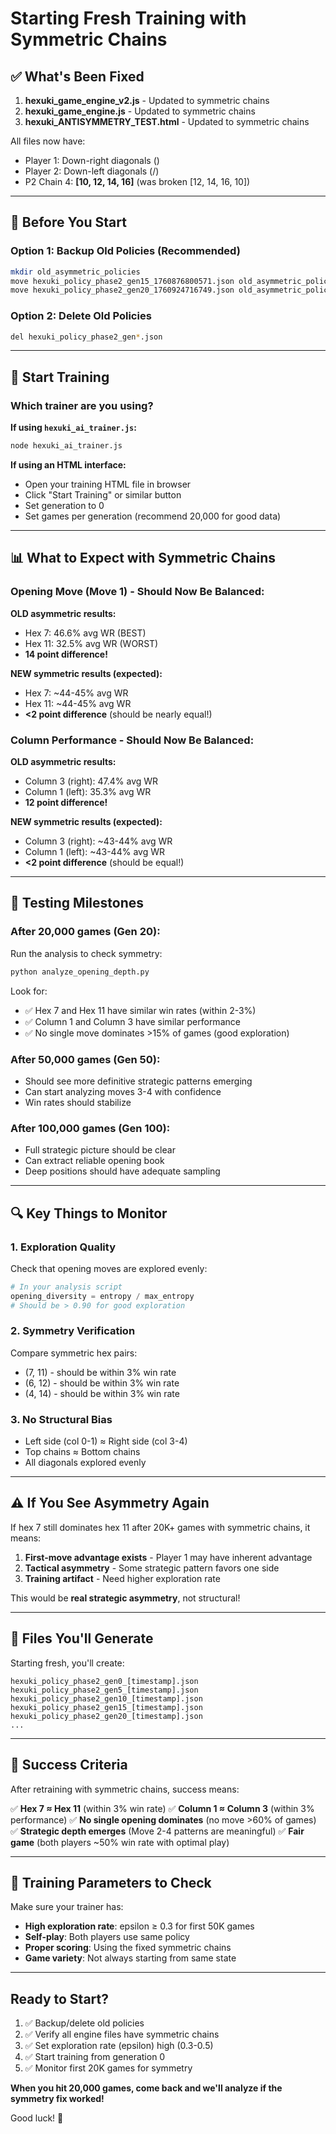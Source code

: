 # Starting Fresh Training with Symmetric Chains

## ✅ What's Been Fixed

1. **hexuki_game_engine_v2.js** - Updated to symmetric chains
2. **hexuki_game_engine.js** - Updated to symmetric chains
3. **hexuki_ANTISYMMETRY_TEST.html** - Updated to symmetric chains

All files now have:
- Player 1: Down-right diagonals (\)
- Player 2: Down-left diagonals (/)
- P2 Chain 4: **[10, 12, 14, 16]** (was broken [12, 14, 16, 10])

---

## 🎯 Before You Start

### Option 1: Backup Old Policies (Recommended)
```bash
mkdir old_asymmetric_policies
move hexuki_policy_phase2_gen15_1760876800571.json old_asymmetric_policies/
move hexuki_policy_phase2_gen20_1760924716749.json old_asymmetric_policies/
```

### Option 2: Delete Old Policies
```bash
del hexuki_policy_phase2_gen*.json
```

---

## 🚀 Start Training

### Which trainer are you using?

**If using `hexuki_ai_trainer.js`:**
```bash
node hexuki_ai_trainer.js
```

**If using an HTML interface:**
- Open your training HTML file in browser
- Click "Start Training" or similar button
- Set generation to 0
- Set games per generation (recommend 20,000 for good data)

---

## 📊 What to Expect with Symmetric Chains

### Opening Move (Move 1) - Should Now Be Balanced:

**OLD asymmetric results:**
- Hex 7: 46.6% avg WR (BEST)
- Hex 11: 32.5% avg WR (WORST)
- **14 point difference!**

**NEW symmetric results (expected):**
- Hex 7: ~44-45% avg WR
- Hex 11: ~44-45% avg WR
- **<2 point difference** (should be nearly equal!)

### Column Performance - Should Now Be Balanced:

**OLD asymmetric results:**
- Column 3 (right): 47.4% avg WR
- Column 1 (left): 35.3% avg WR
- **12 point difference!**

**NEW symmetric results (expected):**
- Column 3 (right): ~43-44% avg WR
- Column 1 (left): ~43-44% avg WR
- **<2 point difference** (should be equal!)

---

## 📝 Testing Milestones

### After 20,000 games (Gen 20):
Run the analysis to check symmetry:
```bash
python analyze_opening_depth.py
```

Look for:
- ✅ Hex 7 and Hex 11 have similar win rates (within 2-3%)
- ✅ Column 1 and Column 3 have similar performance
- ✅ No single move dominates >15% of games (good exploration)

### After 50,000 games (Gen 50):
- Should see more definitive strategic patterns emerging
- Can start analyzing moves 3-4 with confidence
- Win rates should stabilize

### After 100,000 games (Gen 100):
- Full strategic picture should be clear
- Can extract reliable opening book
- Deep positions should have adequate sampling

---

## 🔍 Key Things to Monitor

### 1. Exploration Quality
Check that opening moves are explored evenly:
```python
# In your analysis script
opening_diversity = entropy / max_entropy
# Should be > 0.90 for good exploration
```

### 2. Symmetry Verification
Compare symmetric hex pairs:
- (7, 11) - should be within 3% win rate
- (6, 12) - should be within 3% win rate
- (4, 14) - should be within 3% win rate

### 3. No Structural Bias
- Left side (col 0-1) ≈ Right side (col 3-4)
- Top chains ≈ Bottom chains
- All diagonals explored evenly

---

## ⚠️ If You See Asymmetry Again

If hex 7 still dominates hex 11 after 20K+ games with symmetric chains, it means:

1. **First-move advantage exists** - Player 1 may have inherent advantage
2. **Tactical asymmetry** - Some strategic pattern favors one side
3. **Training artifact** - Need higher exploration rate

This would be **real strategic asymmetry**, not structural!

---

## 📁 Files You'll Generate

Starting fresh, you'll create:
```
hexuki_policy_phase2_gen0_[timestamp].json
hexuki_policy_phase2_gen5_[timestamp].json
hexuki_policy_phase2_gen10_[timestamp].json
hexuki_policy_phase2_gen15_[timestamp].json
hexuki_policy_phase2_gen20_[timestamp].json
...
```

---

## 🎯 Success Criteria

After retraining with symmetric chains, success means:

✅ **Hex 7 ≈ Hex 11** (within 3% win rate)
✅ **Column 1 ≈ Column 3** (within 3% performance)
✅ **No single opening dominates** (no move >60% of games)
✅ **Strategic depth emerges** (Move 2-4 patterns are meaningful)
✅ **Fair game** (both players ~50% win rate with optimal play)

---

## 🚨 Training Parameters to Check

Make sure your trainer has:
- **High exploration rate**: epsilon ≥ 0.3 for first 50K games
- **Self-play**: Both players use same policy
- **Proper scoring**: Using the fixed symmetric chains
- **Game variety**: Not always starting from same state

---

## Ready to Start?

1. ✅ Backup/delete old policies
2. ✅ Verify all engine files have symmetric chains
3. ✅ Set exploration rate (epsilon) high (0.3-0.5)
4. ✅ Start training from generation 0
5. ✅ Monitor first 20K games for symmetry

**When you hit 20,000 games, come back and we'll analyze if the symmetry fix worked!**

Good luck! 🎲
